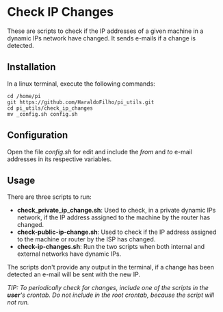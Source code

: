 # Check IP Changes

These are scripts to check if the IP addresses of a given machine in a dynamic IPs network have changed. It sends e-mails if a change is detected.

## Installation

In a linux terminal, execute the following commands:

```
cd /home/pi
git https://github.com/HaraldoFilho/pi_utils.git
cd pi_utils/check_ip_changes
mv _config.sh config.sh

```

## Configuration

Open the file _config.sh_ for edit and include the _from_ and _to_ e-mail addresses in its respective variables.

## Usage

There are three scripts to run:

- **check_private_ip_change.sh**: Used to check, in a private dynamic IPs network, if the IP address assigned to the machine by the router has changed.
- **check-public-ip-change.sh**: Used to check if the IP address assigned to the machine or router by the ISP has changed.
- **check-ip-changes.sh**: Run the two scripts when both internal and external networks have dynamic IPs.

The scripts don't provide any output in the terminal, if a change has been detected an e-mail will be sent with the new IP.

_TIP: To periodically check for changes, include one of the scripts in the **user**'s crontab. Do not include in the root crontab, because the script will not run._


